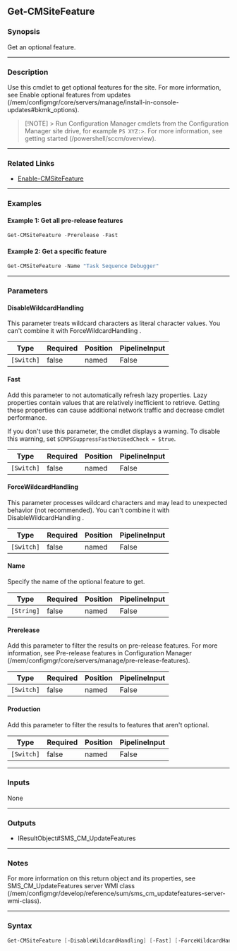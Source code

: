Get-CMSiteFeature
-----------------




### Synopsis
Get an optional feature.



---


### Description

Use this cmdlet to get optional features for the site. For more information, see Enable optional features from updates (/mem/configmgr/core/servers/manage/install-in-console-updates#bkmk_options).



> [!NOTE] > Run Configuration Manager cmdlets from the Configuration Manager site drive, for example `PS XYZ:>`. For more information, see getting started (/powershell/sccm/overview).



---


### Related Links
* [Enable-CMSiteFeature](Enable-CMSiteFeature)





---


### Examples
#### Example 1: Get all pre-release features
```PowerShell
Get-CMSiteFeature -Prerelease -Fast
```

#### Example 2: Get a specific feature
```PowerShell
Get-CMSiteFeature -Name "Task Sequence Debugger"
```



---


### Parameters
#### **DisableWildcardHandling**

This parameter treats wildcard characters as literal character values. You can't combine it with ForceWildcardHandling .






|Type      |Required|Position|PipelineInput|
|----------|--------|--------|-------------|
|`[Switch]`|false   |named   |False        |



#### **Fast**

Add this parameter to not automatically refresh lazy properties. Lazy properties contain values that are relatively inefficient to retrieve. Getting these properties can cause additional network traffic and decrease cmdlet performance.


If you don't use this parameter, the cmdlet displays a warning. To disable this warning, set `$CMPSSuppressFastNotUsedCheck = $true`.






|Type      |Required|Position|PipelineInput|
|----------|--------|--------|-------------|
|`[Switch]`|false   |named   |False        |



#### **ForceWildcardHandling**

This parameter processes wildcard characters and may lead to unexpected behavior (not recommended). You can't combine it with DisableWildcardHandling .






|Type      |Required|Position|PipelineInput|
|----------|--------|--------|-------------|
|`[Switch]`|false   |named   |False        |



#### **Name**

Specify the name of the optional feature to get.






|Type      |Required|Position|PipelineInput|
|----------|--------|--------|-------------|
|`[String]`|false   |named   |False        |



#### **Prerelease**

Add this parameter to filter the results on pre-release features. For more information, see Pre-release features in Configuration Manager (/mem/configmgr/core/servers/manage/pre-release-features).






|Type      |Required|Position|PipelineInput|
|----------|--------|--------|-------------|
|`[Switch]`|false   |named   |False        |



#### **Production**

Add this parameter to filter the results to features that aren't optional.






|Type      |Required|Position|PipelineInput|
|----------|--------|--------|-------------|
|`[Switch]`|false   |named   |False        |





---


### Inputs
None





---


### Outputs
* IResultObject#SMS_CM_UpdateFeatures






---


### Notes
For more information on this return object and its properties, see SMS_CM_UpdateFeatures server WMI class (/mem/configmgr/develop/reference/sum/sms_cm_updatefeatures-server-wmi-class).



---


### Syntax
```PowerShell
Get-CMSiteFeature [-DisableWildcardHandling] [-Fast] [-ForceWildcardHandling] [-Name <String>] [-Prerelease] [-Production] [<CommonParameters>]
```
